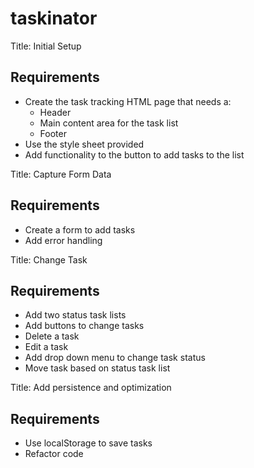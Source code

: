 # taskinator


Title: Initial Setup

## Requirements
* Create the task tracking HTML page that needs a:
   * Header
   * Main content area for the task list
   * Footer
* Use the style sheet provided
* Add functionality to the button to add tasks to the list

Title: Capture Form Data

## Requirements
* Create a form to add tasks
* Add error handling

Title: Change Task

## Requirements
* Add two status task lists
* Add buttons to change tasks
* Delete a task
* Edit a task
* Add drop down menu to change task status
* Move task based on status task list

Title: Add persistence and optimization

## Requirements

* Use localStorage to save tasks
* Refactor code